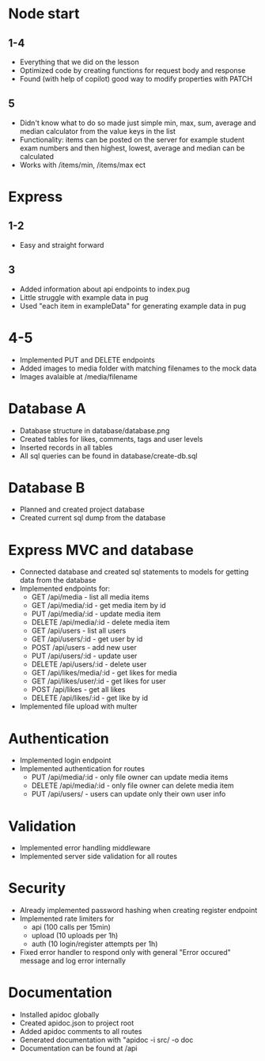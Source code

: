 # Node start

## 1-4

- Everything that we did on the lesson
- Optimized code by creating functions for request body and response
- Found (with help of copilot) good way to modify properties with PATCH

## 5

- Didn't know what to do so made just simple min, max, sum, average and median calculator from the value keys in the list
- Functionality: items can be posted on the server for example student exam numbers and then highest, lowest, average and median can be calculated
- Works with /items/min, /items/max ect


# Express

## 1-2

- Easy and straight forward

## 3

- Added information about api endpoints to index.pug
- Little struggle with example data in pug
- Used "each item in exampleData" for generating example data in pug

# 4-5

- Implemented PUT and DELETE endpoints
- Added images to media folder with matching filenames to the mock data
- Images avalaible at /media/filename


# Database A

- Database structure in database/database.png
- Created tables for likes, comments, tags and user levels
- Inserted records in all tables
- All sql queries can be found in database/create-db.sql

# Database B

- Planned and created project database
- Created current sql dump from the database

# Express MVC and database

- Connected database and created sql statements to models for getting data from the database
- Implemented endpoints for:
    - GET /api/media - list all media items
    - GET /api/media/:id - get media item by id
    - PUT /api/media/:id - update media item
    - DELETE /api/media/:id - delete media item
    - GET /api/users - list all users
    - GET /api/users/:id - get user by id
    - POST /api/users - add new user
    - PUT /api/users/:id - update user
    - DELETE /api/users/:id - delete user
    - GET /api/likes/media/:id - get likes for media
    - GET /api/likes/user/:id - get likes for user
    - POST /api/likes - get all likes
    - DELETE /api/likes/:id - get like by id
- Implemented file upload with multer

# Authentication

- Implemented login endpoint
- Implemented authentication for routes
    - PUT /api/media/:id - only file owner can update media items
    - DELETE /api/media/:id - only file owner can delete media item
    - PUT /api/users/ - users can update only their own user info

# Validation

- Implemented error handling middleware
- Implemented server side validation for all routes

# Security

- Already implemented password hashing when creating register endpoint
- Implemented rate limiters for
    - api (100 calls per 15min)
    - upload (10 uploads per 1h)
    - auth (10 login/register attempts per 1h)
- Fixed error handler to respond only with general "Error occured" message and log error internally

# Documentation

- Installed apidoc globally
- Created apidoc.json to project root
- Added apidoc comments to all routes
- Generated documentation with "apidoc -i src/ -o doc
- Documentation can be found at /api
